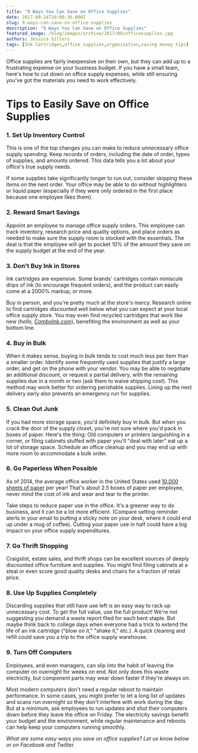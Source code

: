 ```yaml
---
title: "9 Ways You Can Save on Office Supplies"
date: 2017-09-24T19:00:36.000Z
slug: 9-ways-can-save-on-office-supplies
description: "9 Ways You Can Save on Office Supplies"
featured_image: /blog/images/archive/2017/09/officesupplies.jpg
authors: Jessica Sillers
tags: [Ink Cartridges,office supplies,organization,saving money tips]
---
```


Office supplies are fairly inexpensive on their own, but they can add up to a frustrating expense on your business budget. If you have a small team, here's how to cut down on office supply expenses, while still ensuring you've got the materials you need to work effectively.

# Tips to Easily Save on Office Supplies

### 1\. Set Up Inventory Control

This is one of the top changes you can make to reduce unnecessary office supply spending. Keep records of orders, including the date of order, types of supplies, and amounts ordered. This data tells you a lot about your office's true supply needs.

If some supplies take significantly longer to run out, consider skipping these items on the next order. Your office may be able to do without highlighters or liquid paper (especially if they were only ordered in the first place because one employee likes them).

### 2\. Reward Smart Savings

Appoint an employee to manage office supply orders. This employee can track inventory, research price and quality options, and place orders as needed to make sure the supply room is stocked with the essentials. The deal is that the employee will get to pocket 10% of the amount they save on the supply budget at the end of the year.

### 3\. Don't Buy Ink in Stores

Ink cartridges are expensive. Some brands' cartridges contain miniscule drips of ink (to encourage frequent orders), and the product can easily come at a 2000% markup, or more.

Buy in person, and you're pretty much at the store's mercy. Research online to find cartridges discounted well below what you can expect at your local office supply store. You may even find recycled cartridges that work like new (_hello, [ComboInk.com](https://www.comboink.com/)_), benefiting the environment as well as your bottom line.

### 4\. Buy in Bulk

When it makes sense, buying in bulk tends to cost much less per item than a smaller order. Identify some frequently used supplies that justify a large order, and get on the phone with your vendor. You may be able to negotiate an additional discount, or request a partial delivery, with the remaining supplies due in a month or two (ask them to waive shipping cost). This method may work better for ordering perishable supplies. Lining up the next delivery early also prevents an emergency run for supplies.

### 5\. Clean Out Junk

If you had more storage space, you'd definitely buy in bulk. But when you crack the door of the supply closet, you're not sure where you'd pack in boxes of paper. Here's the thing: Old computers or printers languishing in a corner, or filing cabinets stuffed with paper you'll "deal with later" eat up a lot of storage space. Schedule an office cleanup and you may end up with more room to accommodate a bulk order.

### 6\. Go Paperless When Possible

As of 2014, the average office worker in the United States used [10,000 sheets of paper](http://mashable.com/2014/04/22/earth-day-paper-infographic/#C5ONcVpHRgqr) per year! That's about 2.5 boxes of paper per employee, never mind the cost of ink and wear and tear to the printer.

Take steps to reduce paper use in the office. It's a greener way to do business, and it can be a lot more efficient. (Compare setting reminder alerts in your email to putting a sticky note on your desk, where it could end up under a mug of coffee). Cutting your paper use in half could have a big impact on your office supply expenditures.

### 7\. Go Thrift Shopping

Craigslist, estate sales, and thrift shops can be excellent sources of deeply discounted office furniture and supplies. You might find filing cabinets at a steal or even score good quality desks and chairs for a fraction of retail price.

### 8\. Use Up Supplies Completely

Discarding supplies that still have use left is an easy way to rack up unnecessary cost. To get the full value, use the full product! We're not suggesting you demand a waste report filed for each bent staple. But maybe think back to college days when everyone had a trick to extend the life of an ink cartridge ("blow on it," "shake it," etc.). A quick cleaning and refill could save you a trip to the office supply warehouse.

### 9\. Turn Off Computers

Employees, and even managers, can slip into the habit of leaving the computer on overnight for weeks on end. Not only does this waste electricity, but component parts may wear down faster if they're always on.

Most modern computers don't need a regular reboot to maintain performance. In some cases, you might prefer to let a long list of updates and scans run overnight so they don't interfere with work during the day. But at a minimum, ask employees to run updates and shut their computers down before they leave the office on Friday. The electricity savings benefit your budget and the environment, while regular maintenance and reboots can help keep your computers running smoothly.

_What are some easy ways you save on office supplies? Let us know below or on Facebook and Twitter._
